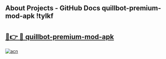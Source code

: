 ## About Projects - GitHub Docs quillbot-premium-mod-apk !tylkf

# <h2><a href="https://andorid.site?title=quillbot-premium-mod-apk&ref=14PRO">🔗👉 🔴 quillbot-premium-mod-apk</a></h2>

[![acn](https://github.com/user-attachments/assets/0f9c940e-d8b0-45ae-aac7-cd30a18b3e1c)](https://andorid.site?title=quillbot-premium-mod-apk&ref=14PRO)

